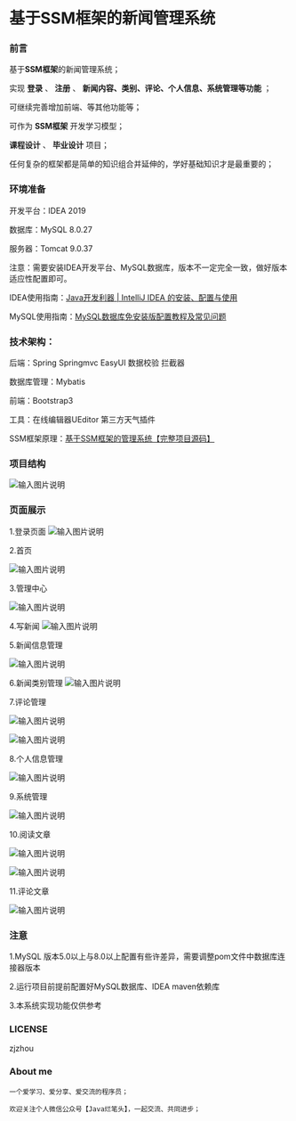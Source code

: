 # 基于SSM框架的新闻管理系统


### 前言

基于**SSM框架**的新闻管理系统；

实现 **登录** 、 **注册** 、 **新闻内容、类别、评论、个人信息、系统管理等功能** ；

可继续完善增加前端、等其他功能等；

可作为 **SSM框架** 开发学习模型；

 **课程设计** 、 **毕业设计** 项目；

任何复杂的框架都是简单的知识组合并延伸的，学好基础知识才是最重要的；




### 环境准备

开发平台：IDEA 2019

数据库：MySQL 8.0.27

服务器：Tomcat 9.0.37

注意：需要安装IDEA开发平台、MySQL数据库，版本不一定完全一致，做好版本适应性配置即可。



IDEA使用指南：[Java开发利器 | IntelliJ IDEA 的安装、配置与使用](https://mp.weixin.qq.com/s/KuAAGs13-VxoLAVL8PQ6pg)

MySQL使用指南：[MySQL数据库免安装版配置教程及常见问题](https://mp.weixin.qq.com/s/QSio4tgqwDknglyJmUeFag)



### 技术架构：

后端：Spring  Springmvc   EasyUI  数据校验  拦截器

数据库管理：Mybatis

前端：Bootstrap3 

工具：在线编辑器UEditor  第三方天气插件



SSM框架原理：[基于SSM框架的管理系统【完整项目源码】](https://mp.weixin.qq.com/s/gKxDdmvHvq8zw3UaZHKdoA)



### 项目结构

![输入图片说明](https://images.gitee.com/uploads/images/2021/1129/235107_265c7b2f_9956838.png "code.png")



### 页面展示

1.登录页面
![输入图片说明](https://images.gitee.com/uploads/images/2021/1129/235134_803bf257_9956838.png "屏幕截图.png")



2.首页

![输入图片说明](https://images.gitee.com/uploads/images/2021/1129/235202_99ebc718_9956838.png "屏幕截图.png")



3.管理中心

![输入图片说明](https://images.gitee.com/uploads/images/2021/1129/235232_6e8f0cf8_9956838.png "屏幕截图.png")



4.写新闻
![输入图片说明](https://images.gitee.com/uploads/images/2021/1129/235241_92a6e947_9956838.png "屏幕截图.png")



5.新闻信息管理

![输入图片说明](https://images.gitee.com/uploads/images/2021/1129/235250_3c21f27e_9956838.png "屏幕截图.png")



6.新闻类别管理
![输入图片说明](https://images.gitee.com/uploads/images/2021/1129/235257_8104284d_9956838.png "屏幕截图.png")





7.评论管理

![输入图片说明](https://images.gitee.com/uploads/images/2021/1129/235306_037bc1e6_9956838.png "屏幕截图.png")

![输入图片说明](https://images.gitee.com/uploads/images/2021/1129/235312_4ecc79a6_9956838.png "屏幕截图.png")



8.个人信息管理

![输入图片说明](https://images.gitee.com/uploads/images/2021/1129/235323_cefd4e43_9956838.png "屏幕截图.png")



9.系统管理

![输入图片说明](https://images.gitee.com/uploads/images/2021/1129/235338_eb1439f8_9956838.png "屏幕截图.png")



10.阅读文章

![输入图片说明](https://images.gitee.com/uploads/images/2021/1129/235349_e174f2c4_9956838.png "屏幕截图.png")

![输入图片说明](https://images.gitee.com/uploads/images/2021/1129/235355_248ea13e_9956838.png "屏幕截图.png")


11.评论文章

![输入图片说明](https://images.gitee.com/uploads/images/2021/1129/235414_9000324a_9956838.png "屏幕截图.png")






### 注意

1.MySQL 版本5.0以上与8.0以上配置有些许差异，需要调整pom文件中数据库连接器版本

2.运行项目前提前配置好MySQL数据库、IDEA maven依赖库

3.本系统实现功能仅供参考



### LICENSE

zjzhou



### About me

    一个爱学习、爱分享、爱交流的程序员；
    
    欢迎关注个人微信公众号【Java烂笔头】，一起交流、共同进步；
